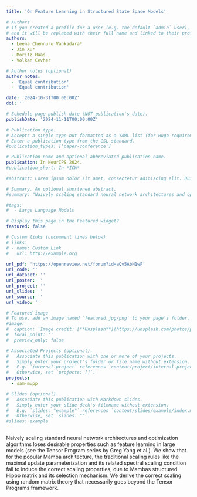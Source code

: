 ```yaml
---
title: 'On Feature Learning in Structured State Space Models'

# Authors
# If you created a profile for a user (e.g. the default `admin` user), write the username (folder name) here
# and it will be replaced with their full name and linked to their profile.
authors:
  - Leena Chennuru Vankadara*
  - Jin Xu*
  - Moritz Haas
  - Volkan Cevher

# Author notes (optional)
author_notes:
  - 'Equal contribution'
  - 'Equal contribution'

date: '2024-10-31T00:00:00Z'
doi: ''

# Schedule page publish date (NOT publication's date).
publishDate: '2024-11-11T00:00:00Z'

# Publication type.
# Accepts a single type but formatted as a YAML list (for Hugo requirements).
# Enter a publication type from the CSL standard.
#publication_types: ['paper-conference']

# Publication name and optional abbreviated publication name.
publication: In NeurIPS 2024.
#publication_short: In *ICW*

#abstract: Lorem ipsum dolor sit amet, consectetur adipiscing elit. Duis posuere tellus ac convallis placerat. Proin tincidunt magna sed ex sollicitudin condimentum. Sed ac faucibus dolor, scelerisque sollicitudin nisi. Cras purus urna, suscipit quis sapien eu, pulvinar tempor diam. Quisque risus orci, mollis id ante sit amet, gravida egestas nisl. Sed ac tempus magna. Proin in dui enim. Donec condimentum, sem id dapibus fringilla, tellus enim condimentum arcu, nec volutpat est felis vel metus. Vestibulum sit amet erat at nulla eleifend gravida.

# Summary. An optional shortened abstract.
#summary: "Naively scaling standard neural network architectures and optimization algorithms loses desirable properties such as feature learning in large models (see the Tensor Program series by Greg Yang et al.). We show the same for sharpness aware minimization (SAM) algorithms: There exists a unique nontrivial width-dependent and layerwise perturbation scaling for SAM that effectively perturbs all layers and provides in width-independent dynamics. A crucial practical benefit is transfer of optimal learning rate and perturbation radius jointly across model scales. In a second paper, we show that for the popular Mamba architecture, the maximal update parameterization and its related spectral scaling condition fail to induce the correct scaling properties, due to Mambas structured Hippo matrix and its selection mechanism. We derive the correct scaling using random matrix theory that necessarily goes beyond the Tensor Programs framework."

#tags:
#  - Large Language Models

# Display this page in the Featured widget?
featured: false

# Custom links (uncomment lines below)
# links:
# - name: Custom Link
#   url: http://example.org

url_pdf: 'https://openreview.net/forum?id=aQv5AbN1wF'
url_code: ''
url_dataset: ''
url_poster: ''
url_project: ''
url_slides: ''
url_source: ''
url_video: ''

# Featured image
# To use, add an image named `featured.jpg/png` to your page's folder.
#image:
#  caption: 'Image credit: [**Unsplash**](https://unsplash.com/photos/pLCdAaMFLTE)'
#  focal_point: ''
#  preview_only: false

# Associated Projects (optional).
#   Associate this publication with one or more of your projects.
#   Simply enter your project's folder or file name without extension.
#   E.g. `internal-project` references `content/project/internal-project/index.md`.
#   Otherwise, set `projects: []`.
projects:
  - sam-mupp

# Slides (optional).
#   Associate this publication with Markdown slides.
#   Simply enter your slide deck's filename without extension.
#   E.g. `slides: "example"` references `content/slides/example/index.md`.
#   Otherwise, set `slides: ""`.
#slides: example
---
```


Naively scaling standard neural network architectures and optimization algorithms loses desirable properties such as feature learning in large models (see the Tensor Program series by Greg Yang et al.). We show that for the popular Mamba architecture, the traditional scaling rules like the maximal update parameterization and its related spectral scaling condition fail to induce the correct scaling properties, due to Mambas structured Hippo matrix and its selection mechanism. We derive the correct scaling using random matrix theory that necessarily goes beyond the Tensor Programs framework.